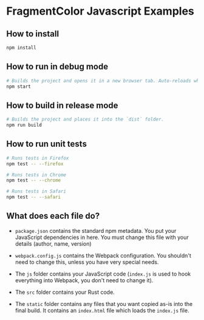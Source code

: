 # FragmentColor Javascript Examples

## How to install

```sh
npm install
```

## How to run in debug mode

```sh
# Builds the project and opens it in a new browser tab. Auto-reloads when the project changes.
npm start
```

## How to build in release mode

```sh
# Builds the project and places it into the `dist` folder.
npm run build
```

## How to run unit tests

```sh
# Runs tests in Firefox
npm test -- --firefox

# Runs tests in Chrome
npm test -- --chrome

# Runs tests in Safari
npm test -- --safari
```

## What does each file do?

- `package.json` contains the standard npm metadata. You put your JavaScript dependencies in here. You must change this file with your details (author, name, version)

- `webpack.config.js` contains the Webpack configuration. You shouldn't need to change this, unless you have very special needs.

- The `js` folder contains your JavaScript code (`index.js` is used to hook everything into Webpack, you don't need to change it).

- The `src` folder contains your Rust code.

- The `static` folder contains any files that you want copied as-is into the final build. It contains an `index.html` file which loads the `index.js` file.
